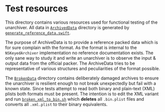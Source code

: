 # Test resources

This directory contains various resources used for functional testing of the unarchiver. All data in [`ArchivedData`](ArchivedData) 
directory is generated by [`generate_reference_data.swift`](generate_reference_data.swift).

The purpose of ArchiveData is to provide a reference packed data which is for sure complain with the format. As the 
format is internal to the `NSKeyedArchiver` implementation no reference documentation exists. The only sane way to study
it and write an unarchiver is to observe the input & output data from the official packer. The ArchiveData tries to be
representative of various structures and peculiarities of the format possible.

The [`BrokenData`](BrokenData) directory contains deliberately damaged archives to ensure the unarchiver is resilient
enough to not break unexpectedly but fail with a known state. Since tests attempt to read both binary and plain-text 
(XML) plists both formats must be present. The intention is to edit the XML variant and run [`broken_xml_to_bin.sh`](broken_xml_to_bin.sh)
which **deletes** all `.bin.plist` files and converts all `.xml.plist` to their binary equivalents.
